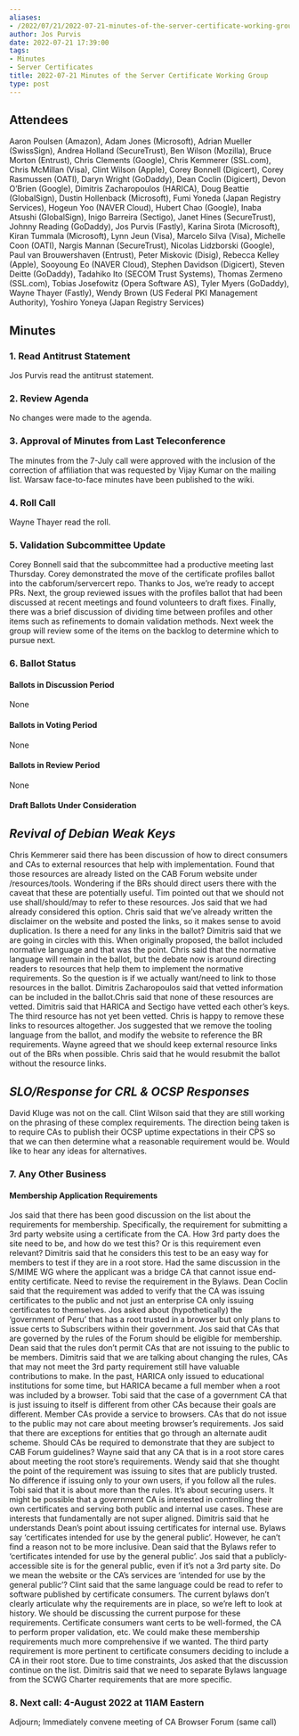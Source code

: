 ```yaml
---
aliases:
- /2022/07/21/2022-07-21-minutes-of-the-server-certificate-working-group/
author: Jos Purvis
date: 2022-07-21 17:39:00
tags:
- Minutes
- Server Certificates
title: 2022-07-21 Minutes of the Server Certificate Working Group
type: post
---
```


## Attendees

Aaron Poulsen (Amazon), Adam Jones (Microsoft), Adrian Mueller (SwissSign), Andrea Holland (SecureTrust), Ben Wilson (Mozilla), Bruce Morton (Entrust), Chris Clements (Google), Chris Kemmerer (SSL.com), Chris McMillan (Visa), Clint Wilson (Apple), Corey Bonnell (Digicert), Corey Rasmussen (OATI), Daryn Wright (GoDaddy), Dean Coclin (Digicert), Devon O’Brien (Google), Dimitris Zacharopoulos (HARICA), Doug Beattie (GlobalSign), Dustin Hollenback (Microsoft), Fumi Yoneda (Japan Registry Services), Hogeun Yoo (NAVER Cloud), Hubert Chao (Google), Inaba Atsushi (GlobalSign), Inigo Barreira (Sectigo), Janet Hines (SecureTrust), Johnny Reading (GoDaddy), Jos Purvis (Fastly), Karina Sirota (Microsoft), Kiran Tummala (Microsoft), Lynn Jeun (Visa), Marcelo Silva (Visa), Michelle Coon (OATI), Nargis Mannan (SecureTrust), Nicolas Lidzborski (Google), Paul van Brouwershaven (Entrust), Peter Miskovic (Disig), Rebecca Kelley (Apple), Sooyoung Eo (NAVER Cloud), Stephen Davidson (Digicert), Steven Deitte (GoDaddy), Tadahiko Ito (SECOM Trust Systems), Thomas Zermeno (SSL.com), Tobias Josefowitz (Opera Software AS), Tyler Myers (GoDaddy), Wayne Thayer (Fastly), Wendy Brown (US Federal PKI Management Authority), Yoshiro Yoneya (Japan Registry Services)

## Minutes

### 1. Read Antitrust Statement

Jos Purvis read the antitrust statement.

### 2. Review Agenda

No changes were made to the agenda.

### 3. Approval of Minutes from Last Teleconference

The minutes from the 7-July call were approved with the inclusion of the correction of affiliation that was requested by Vijay Kumar on the mailing list. Warsaw face-to-face minutes have been published to the wiki.

### 4. Roll Call

Wayne Thayer read the roll.

### 5. Validation Subcommittee Update

Corey Bonnell said that the subcommittee had a productive meeting last Thursday. Corey demonstrated the move of the certificate profiles ballot into the cabforum/servercert repo. Thanks to Jos, we’re ready to accept PRs. Next, the group reviewed issues with the profiles ballot that had been discussed at recent meetings and found volunteers to draft fixes. Finally, there was a brief discussion of dividing time between profiles and other items such as refinements to domain validation methods. Next week the group will review some of the items on the backlog to determine which to pursue next.

### 6. Ballot Status

#### Ballots in Discussion Period

None

#### Ballots in Voting Period

None

#### Ballots in Review Period

None

#### Draft Ballots Under Consideration

## _Revival of Debian Weak Keys_

Chris Kemmerer said there has been discussion of how to direct consumers and CAs to external resources that help with implementation. Found that those resources are already listed on the CAB Forum website under /resources/tools. Wondering if the BRs should direct users there with the caveat that these are potentially useful. Tim pointed out that we should not use shall/should/may to refer to these resources. Jos said that we had already considered this option. Chris said that we’ve already written the disclaimer on the website and posted the links, so it makes sense to avoid duplication. Is there a need for any links in the ballot? Dimitris said that we are going in circles with this. When originally proposed, the ballot included normative language and that was the point. Chris said that the normative language will remain in the ballot, but the debate now is around directing readers to resources that help them to implement the normative requirements. So the question is if we actually want/need to link to those resources in the ballot. Dimitris Zacharopoulos said that vetted information can be included in the ballot.Chris said that none of these resources are vetted. Dimitris said that HARICA and Sectigo have vetted each other’s keys. The third resource has not yet been vetted. Chris is happy to remove these links to resources altogether. Jos suggested that we remove the tooling language from the ballot, and modify the website to reference the BR requirements. Wayne agreed that we should keep external resource links out of the BRs when possible. Chris said that he would resubmit the ballot without the resource links.

## _SLO/Response for CRL & OCSP Responses_

David Kluge was not on the call. Clint Wilson said that they are still working on the phrasing of these complex requirements. The direction being taken is to require CAs to publish their OCSP uptime expectations in their CPS so that we can then determine what a reasonable requirement would be. Would like to hear any ideas for alternatives.

### 7. Any Other Business

#### Membership Application Requirements

Jos said that there has been good discussion on the list about the requirements for membership. Specifically, the requirement for submitting a 3rd party website using a certificate from the CA. How 3rd party does the site need to be, and how do we test this? Or is this requirement even relevant? Dimitris said that he considers this test to be an easy way for members to test if they are in a root store. Had the same discussion in the S/MIME WG where the applicant was a bridge CA that cannot issue end-entity certificate. Need to revise the requirement in the Bylaws. Dean Coclin said that the requirement was added to verify that the CA was issuing certificates to the public and not just an enterprise CA only issuing certificates to themselves. Jos asked about (hypothetically) the ‘government of Peru’ that has a root trusted in a browser but only plans to issue certs to Subscribers within their government. Jos said that CAs that are governed by the rules of the Forum should be eligible for membership. Dean said that the rules don’t permit CAs that are not issuing to the public to be members. Dimitris said that we are talking about changing the rules, CAs that may not meet the 3rd party requirement still have valuable contributions to make. In the past, HARICA only issued to educational institutions for some time, but HARICA became a full member when a root was included by a browser. Tobi said that the case of a government CA that is just issuing to itself is different from other CAs because their goals are different. Member CAs provide a service to browsers. CAs that do not issue to the public may not care about meeting browser’s requirements. Jos said that there are exceptions for entities that go through an alternate audit scheme. Should CAs be required to demonstrate that they are subject to CAB Forum guidelines? Wayne said that any CA that is in a root store cares about meeting the root store’s requirements. Wendy said that she thought the point of the requirement was issuing to sites that are publicly trusted. No difference if issuing only to your own users, if you follow all the rules. Tobi said that it is about more than the rules. It’s about securing users. It might be possible that a government CA is interested in controlling their own certificates and serving both public and internal use cases. These are interests that fundamentally are not super aligned. Dimitris said that he understands Dean’s point about issuing certificates for internal use. Bylaws say ‘certificates intended for use by the general public’. However, he can’t find a reason not to be more inclusive. Dean said that the Bylaws refer to ‘certificates intended for use by the general public’. Jos said that a publicly-accessible site is for the general public, even if it’s not a 3rd party site. Do we mean the website or the CA’s services are ‘intended for use by the general public’? Clint said that the same language could be read to refer to software published by certificate consumers. The current bylaws don’t clearly articulate why the requirements are in place, so we’re left to look at history. We should be discussing the current purpose for these requirements. Certificate consumers want certs to be well-formed, the CA to perform proper validation, etc. We could make these membership requirements much more comprehensive if we wanted. The third party requirement is more pertinent to certificate consumers deciding to include a CA in their root store. Due to time constraints, Jos asked that the discussion continue on the list. Dimitris said that we need to separate Bylaws language from the SCWG Charter requirements that are more specific.

### 8. Next call: 4-August 2022 at 11AM Eastern

Adjourn; Immediately convene meeting of CA Browser Forum (same call)